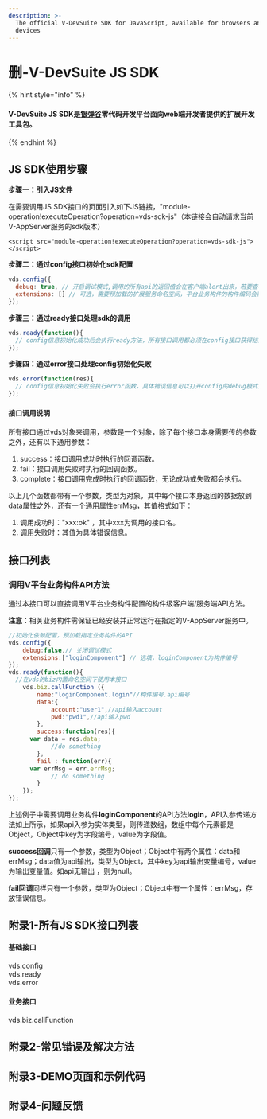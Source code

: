 ```yaml
---
description: >-
  The official V-DevSuite SDK for JavaScript, available for browsers and mobile
  devices
---
```


# 删-V-DevSuite JS SDK



{% hint style="info" %}
####  V-DevSuite JS SDK是[银弹谷](http://www.yindangu.net/module-operation!executeOperation?componentCode=yindangu_officialwebsite&windowCode=Form_Product_VDevSuite&&token=%7B%22data%22%3A%7B%22inputParam%22%3A%7B%22variable%22%3A%7B%22formulaOpenMode%22%3A%22locationHref%22%7D%7D%7D%7D)零代码开发平台面向web端开发者提供的扩展开发工具包。
{% endhint %}

## **JS SDK使用步骤** <a id="JSSDK&#x4F7F;&#x7528;&#x6B65;&#x9AA4;"></a>

**步骤一：引入JS文件**

在需要调用JS SDK接口的页面引入如下JS链接，"module-operation!executeOperation?operation=vds-sdk-js"（本链接会自动请求当前V-AppServer服务的sdk版本）

```markup
<script src="module-operation!executeOperation?operation=vds-sdk-js"></script>
```

**步骤二：通过config接口初始化sdk配置**

```javascript
vds.config({
  debug: true, // 开启调试模式,调用的所有api的返回值会在客户端alert出来，若要查看传入的参数，可以在pc端打开，参数信息会通过log打出，仅在pc端时才会打印。
  extensions: [] // 可选，需要预加载的扩展服务命名空间，平台业务构件的构件编码会默认作为扩展服务的命名空间。
});
```

**步骤三：通过ready接口处理sdk的调用**

```javascript
vds.ready(function(){
  // config信息初始化成功后会执行ready方法，所有接口调用都必须在config接口获得结果之后，config是一个客户端的异步操作，所以如果需要在页面加载时就调用相关接口，则须把相关接口放在ready函数中调用来确保正确执行。
});
```

**步骤四：通过error接口处理config初始化失败**

```javascript
vds.error(function(res){
  // config信息初始化失败会执行error函数，具体错误信息可以打开config的debug模式查看，也可以在返回的res参数中查看。
});
```

#### **接口调用说明** <a id="&#x63A5;&#x53E3;&#x8C03;&#x7528;&#x8BF4;&#x660E;"></a>

所有接口通过vds对象来调用，参数是一个对象，除了每个接口本身需要传的参数之外，还有以下通用参数：

1. success：接口调用成功时执行的回调函数。
2. fail：接口调用失败时执行的回调函数。
3. complete：接口调用完成时执行的回调函数，无论成功或失败都会执行。

以上几个函数都带有一个参数，类型为对象，其中每个接口本身返回的数据放到data属性之外，还有一个通用属性errMsg，其值格式如下：

1. 调用成功时："xxx:ok" ，其中xxx为调用的接口名。
2. 调用失败时：其值为具体错误信息。

## **接口列表** <a id="&#x57FA;&#x7840;&#x63A5;&#x53E3;"></a>

### 调用V平台业务构件API方法

通过本接口可以直接调用V平台业务构件配置的构件级客户端/服务端API方法。

**注意**：相关业务构件需保证已经安装并正常运行在指定的V-AppServer服务中。

```javascript
//初始化依赖配置，预加载指定业务构件的API
vds.config({
	debug:false,// 关闭调试模式
	extensions:["loginComponent"] // 选填，loginComponent为构件编号 
});
vds.ready(function(){
  //在vds的biz内置命名空间下使用本接口
	vds.biz.callFunction ({
		name:"loginComponent.login"//构件编号.api编号
		data:{
			account:"user1",//api输入account
			pwd:"pwd1",//api输入pwd
		},
		success:function(res){
      var data = res.data;
			//do something
		},
		fail : function(err){
      var errMsg = err.errMsg;
			// do something
		}
	});
});
```

上述例子中需要调用业务构件**loginComponent**的API方法**login**，API入参传递方法如上所示，如果api入参为实体类型，则传递数组，数组中每个元素都是Object，Object中key为字段编号，value为字段值。

**success回调**只有一个参数，类型为Object；Object中有两个属性：data和errMsg；data值为api输出，类型为Object，其中key为api输出变量编号，value为输出变量值。如api无输出 ，则为null。 

**fail回调**同样只有一个参数，类型为Object；Object中有一个属性：errMsg，存放错误信息。

## **附录1-所有JS SDK接口列表** <a id="&#x9644;&#x5F55;2-&#x6240;&#x6709;JS&#x63A5;&#x53E3;&#x5217;&#x8868;"></a>

#### 基础接口

vds.config  
vds.ready  
vds.error

#### 业务接口

vds.biz.callFunction

## **附录2-常见错误及解决方法** <a id="&#x9644;&#x5F55;5-&#x5E38;&#x89C1;&#x9519;&#x8BEF;&#x53CA;&#x89E3;&#x51B3;&#x65B9;&#x6CD5;"></a>

## **附录3-DEMO页面和示例代码** <a id="&#x9644;&#x5F55;6-DEMO&#x9875;&#x9762;&#x548C;&#x793A;&#x4F8B;&#x4EE3;&#x7801;"></a>

## **附录4-问题反馈** <a id="&#x9644;&#x5F55;7-&#x95EE;&#x9898;&#x53CD;&#x9988;"></a>

